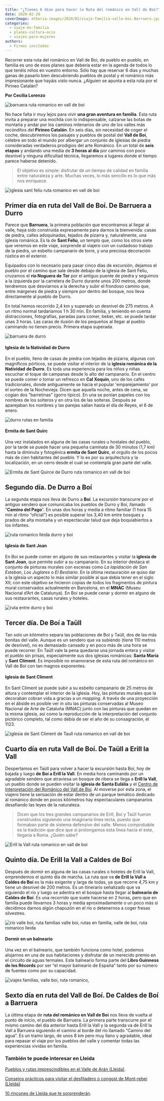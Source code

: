 ```yaml
---
title: "¿Tienes 6 días para hacer la Ruta del románico en Vall de Boí?"
date: 2020-02-28
coverImage: etheria-images/2020/02/viaje-familia-valle-boi-Barruera.jpg
categories: 
  - viaje-en-familia
  - planes-cultura-ocio
  - viajes-para-mujeres
authors: 
  - Firmas invitadas
---
```


Recorrer esta ruta del románico en Vall de Boí, de pueblo en pueblo, en familia es uno de esos planes que debería estar en la agenda de todos lo que tenéis niños en vuestro entorno. Sólo hay que reservar 6 días y muchas ganas de pasarlo bien descubriendo pueblos de postal y el románico más impresionante que hayáis visto nunca. ¿Alguien se apunta a esta ruta por el Pirineo Catalán?

**Por Cecilia Lorenzo** 

![barruera ruta romanico en vall de boi](etheria-images/2020/02/viaje-familia-valle-boi-Barruera-900x600.jpg "Barruera, inicio de esta ruta en familia por el Vall de Boí. © Cecilia Lorenzo")

No hace falta ir muy lejos para vivir **una gran aventura en familia**. Esta ruta invita 
a preparar una mochila con lo indispensable, calzarse las botas de montaña y andar por 
los caminos milenarios de uno de los valles más recónditos del **Pirineo Catalán**. En 
seis días, sin necesidad de coger el coche, descubriremos los paisajes y pueblos de 
postal del **Vall de Boí**, célebre en todo el mundo por albergar un conjunto de 
iglesias de piedra consideradas verdaderos prodigios del arte Románico. En un total de 
**seis etapas** y andando una media de **3 horas al día** por caminos con poco desnivel 
y ninguna dificultad técnica, llegaremos a lugares donde el tiempo parece haberse 
detenido. 

> El objetivo es simple: disfrutar de un tiempo de calidad en familia entre naturaleza y 
> arte. Muchas veces, lo más sencillo es lo que más nos enriquece. 

![iglesia sant feliu ruta romanico en vall de boi](etheria-images/2020/02/viaje-familia-valle-boi-iglesia-Barruera-900x600.jpg "Iglesia de Sant Feliu, en Barruera. © Cecilia Lorenzo")

## Primer día en ruta del Vall de Boí. De Barruera a Durro

Parece que **Barruera**, la primera población que encontramos al llegar al valle, haya 
sido construida expresamente para darnos la bienvenida: casas de piedra, calles 
adoquinadas, tejados de pizarra y, naturalmente, una iglesia románica. Es la de **Sant 
Feliu**, un templo que, como los otros siete que veremos en este viaje, sorprende al 
viajero con un cuidadoso trabajo de la piedra, un esbelto campanario de torre, y una 
preciosa decoración rústica en el exterior. 

Equipados con lo necesario para pasar cinco días de excursión, dejamos el pueblo por el 
camino que sale desde debajo de la iglesia de Sant Feliu, cruzamos el **río Noguera de 
Tor** por el antiguo puente de piedra y seguimos a la izquierda por la carretera de 
Durro durante unos 200 metros, donde tendremos que desviarnos a la derecha y subir el 
frondoso camino que, entre márgenes de piedra y siempre por dentro del bosque, nos lleva 
directamente al pueblo de Durro. 

En total hemos recorrido 2,4 km y superado un desnivel de 275 metros. A un ritmo normal 
tardaríamos 1 h 30 min. En familia, y teniendo en cuenta distracciones, fotografías, 
paradas para comer, beber, etc. se puede tardar unas 3 horas. Las caras de ilusión de 
los pequeños al llegar al pueblo caminando no tienen precio. Primera etapa superada. 

![barruera de durro](etheria-images/2020/02/viaje-familia-valle-boi-barruera-durro-900x671.jpg "Camino de Barruera a Durro. © Cecilia Lorenzo")

#### Iglesia de la Natividad de Durro

En el pueblo, lleno de casas de piedra con tejados de pizarra, algunas con magníficos 
pórticos, se puede visitar el interior de la **iglesia románica de la Natividad** **de 
Durro**. Es toda una experiencia para los niños y niñas escuchar el toque de campanas 
desde lo alto del campanario. En el centro se puede comer o tomar un refresco en **Cal 
Xoquin**, uno de los cafés tradicionales, donde antiguamente se hacía el popular 
'emparejamiento' por el sorteo de la Nochevieja. Dicen que aquella noche, antes de cena, 
se cogían dos “barretinas” (gorro típico). En una se ponían papeles con los nombres de 
los solteros y en otra los de las solteras. Después se aparejaban los nombres y las 
parejas salían hasta el día de Reyes, el 6 de enero. 

![durro rutas en familia](etheria-images/2020/02/ruta-valle-boi-Durro-900x600.jpg "Callejeando en Durro. © Cecilia Lorenzo")

#### Ermita de Sant Quirc

Una vez instalados en alguna de las casas rurales u hostales del pueblo, por la tarde se 
puede hacer una pequeña caminata de 30 minutos (1,7 km) hasta la diminuta y fotogénica 
**ermita de Sant Quirc**, el orgullo de los pocos más de cien habitantes del pueblo. Y 
lo es por su arquitectura y la localización, en un cerro desde el cual se contempla gran 
parte del valle. 

![Ermita de Sant Quirce de Durro  ruta romanico en vall de boi](etheria-images/2020/02/viaje-familia-valle-boi-Sant-quirc-de-Durro-900x626.jpg "Ermita de Sant Quirc de Durro. © Cecilia Lorenzo")

## Segundo día. De Durro a Boí

La segunda etapa nos lleva de Durro a **Boí**. La excursión transcurre por el antiguo 
sendero que comunicaba los pueblos de Durro y Boí, llamado “**Camino del Pago**”. En 
unas dos horas y media a ritmo familiar (1 hora 15 min al ritmo “oficial”) es posible 
superar los 3,40 km entre bosques y prados de alta montaña y un espectacular talud que 
deja boquiabiertos a los infantes. 

![ruta romanico lleida durro y boi](etheria-images/2020/02/viaje-familia-valle-boi-Durro-Boi-900x600.jpg "Camino de Durro a Boí. © Cecilia Lorenzo")

#### Iglesia de Sant Joan

En Boí se puede comer en alguno de sus restaurantes y visitar la **iglesia de Sant 
Joan**, que permite subir a su campanario. En su interior destaca el conjunto de 
pinturas murales con escenas como _La lapidación de San Esteban_, _Los Juglares_ o _El_ 
_Bestiario_. En la última restauración se quiso dar a la iglesia un aspecto lo más 
similar posible al que debía tener en el siglo XII; con este objetivo se hicieron copias 
de todos los fragmentos de pintura mural conservados actualmente en Barcelona, en el 
**MNAC** (Museu Nacional d’Art de Catalunya). En Boí se puede cenar y dormir en alguno 
de sus restaurantes, casas rurales y hoteles. 

![ruta entre durro y boi](etheria-images/2020/02/ruta-familia-Durro-Boi-900x690.jpg "Ruta con niños entre Durro y Boi. © Cecilia Lorenzo")

## Tercer día. De Boí a Taüll

Tan solo un kilómetro separa las poblaciones de Boí y Taüll, dos de las más bonitas del 
valle. Aunque es un sendero que va subiendo (tiene 110 metros de desnivel), no es 
demasiado cansado y en poco más de una hora se puede recorrer. En Taüll vale la pena 
quedarse una jornada entera y visitar el pueblo sin prisas, especialmente sus dos 
iglesias románicas: **Santa María** y **Sant Climent**. Es imposible no enamorarse de 
esta ruta del románico en Vall de Boí con tan magnos exponentes. 

#### Iglesia de Sant Climent

En Sant Climent se puede subir a su esbelto campanario de 25 metros de altura y 
contemplar el interior de la iglesia. Hoy, las pinturas murales que la decoraban cobran 
vida a gracias a un _mapping_. A través de una proyección en el ábside es posible ver 
_in situ_ las pinturas conservadas al Museo Nacional de Arte de Cataluña (MNAC) junto 
con las pinturas que quedan en la misma iglesia, así como la reproducción de la 
interpretación del conjunto pictórico completo, tal como debía de ser el año de su 
consagración, el 1123. 

![iglesia de Sant Climent de Taull  ruta romanico en vall de boi](etheria-images/2020/02/viaje-familia-Taull.jpg "Iglesia de Sant Climent de Taüll. © Cecilia Lorenzo")

## Cuarto día en ruta Vall de Boí. De Taüll a Erill la Vall

Despertamos en Taüll para volver a hacer la excursión hasta Boí, hoy de bajada y luego 
**de Boí a Erill la Vall**. En media hora caminando por un agradable sendero que 
atraviesa un bosque de ribera se llega a **Erill la Vall**, un pueblo donde se pueden 
visitar la **iglesia de Santa Eulàlia** y el [Centro de Interpretación del Románico del 
Vall de Boí](http://www.centreromanic.com/es). Al moverse por esta zona, el viajero 
tiene la sensación de estar dentro de un parque temático dedicado al románico donde en 
pocos kilómetros hay espectaculares campanarios desafiando las leyes de la naturaleza. 

> Dicen que los tres grandes campanarios de Erill, Boí y Taüll fueron construidos 
> siguiendo una imaginaria línea recta, puesto que formaban parte de sistema defensivo del 
> valle. Menos comprobable es la tradición que dice que si prolongamos esta línea hacia el 
> este, llegaría a Roma. ¿Quién sabe? 

![Erill la Vall  ruta romanico en vall de boi](etheria-images/2020/02/viaje-familia-Erill-la-Vall-749x1024.jpg "Frente a la iglesia de Santa Eulàlia, en Erill la Vall. © Cecilia Lorenzo")

## Quinto día. De Erill la Vall a Caldes de Boí

Después de dormir en alguna de las casas rurales o hoteles de Erill la Vall, emprendemos 
el quinto día de marcha. La ruta que va **de Erill la Vall a Caldes de Boí** es la más 
exigente y larga de todas, ya que recorre 4,75 km y tiene un desnivel de 200 metros. Es 
un itinerario señalizado que va siguiendo el río y luego se adentra en el bosque hasta 
llegar al **balneario de Caldes de Boí**. Es una recorrido que suele hacerse en 2 horas, 
pero que en familia puede llevarnos 3 horas y media aproximadamente o un poco más si 
decidimos darnos algún chapuzón en el río o detenernos a coger fresas silvestres. 

![rio valle boi, ruta familias valle boi, rutas en familia, valle de boi, ruta romanico lleida](etheria-images/2020/02/valle-boi-familias-rio-900x599.jpg "Si hace buen tiempo, un baño en el río es casi obligatorio. © Cecilia Lorenzo")

#### Dormir en un balneario

Una vez en el balneario, que también funciona como hotel, podemos alojarnos en una de 
sus habitaciones y disfrutar de un merecido premio en el circuito de aguas termales. 
Este balneario forma parte del **Libro Guinness de los Récords** por ser “el mayor 
balneario de España” tanto por su número de fuentes como por su capacidad. 

![viajes familias, valle boi, ruta romanico,](etheria-images/2020/02/Viaje-familia-Erill-la-Vall-Caldes-Boi-900x553.jpg "Sendero de Erill la Val a Caldes de Boí. © Cecilia Lorenzo")

## Sexto día en ruta del Vall de Boí. De Caldes de Boí a Barruera

La última etapa de **ruta del románico en Vall de Boí** nos lleva de vuelta al punto de 
inicio, el pueblo de Barruera. La primera parte transcurre por el mismo camino del día 
anterior hasta Erill la Vall y la segunda va de Erill la Vall a Barruera siguiendo el 
camino al borde del río llamado “Camino del agua”. Es un tramo largo, de unos 8 km pero 
muy llano y agradable, ideal para repasar el viaje por los pueblos del valle y comentar 
todas las experiencias vividas en familia. 

### También te puede interesar en Lleida

[Pueblos y rutas imprescindibles en el Valle de Arán 
(Lleida)](https://etheriamagazine.com/2020/08/31/pueblos-y-rutas-imprescindibles-en-valle-aran/). 

[Consejos prácticos para visitar el desfiladero o congost de Mont-rebei 
(Lleida)](https://etheriamagazine.com/2020/05/13/consejos-practicos-para-visitar-el-desfiladero-de-mont-rebei-lleida/) 

[10 rincones de Lleida que te 
sorprenderán](https://etheriamagazine.com/2018/10/10/10-rincones-de-lleida-que-te-sorprenderan/).
